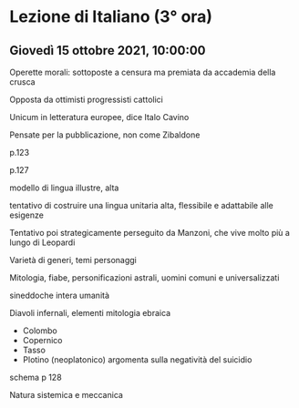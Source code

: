 # Lezione di Italiano (3° ora) 
## Giovedì 15 ottobre 2021, 10:00:00

Operette morali: sottoposte a censura ma premiata da accademia della crusca

Opposta da ottimisti progressisti cattolici

Unicum in letteratura europee, dice Italo Cavino

Pensate per la pubblicazione, non come Zibaldone


p.123


p.127

modello di lingua illustre, alta

tentativo di costruire una lingua unitaria alta, flessibile e adattabile alle esigenze


Tentativo poi strategicamente perseguito da Manzoni, che vive molto più a lungo di Leopardi

Varietà di generi, temi personaggi

Mitologia, fiabe, personificazioni astrali, uomini comuni e universalizzati

sineddoche intera umanità

Diavoli infernali, elementi mitologia ebraica

* Colombo
* Copernico
* Tasso
* Plotino (neoplatonico)
 argomenta sulla negatività del suicidio

schema p 128


Natura sistemica e meccanica
<!--stackedit_data:
eyJoaXN0b3J5IjpbMTkzOTIzMDM0NF19
-->